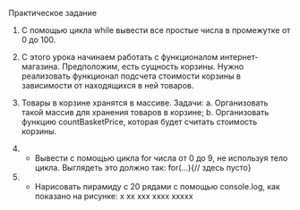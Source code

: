 Практическое задание

1. С помощью цикла while вывести все простые числа в промежутке от 0 до 100.

2. С этого урока начинаем работать с функционалом интернет-магазина. Предположим, есть
сущность корзины. Нужно реализовать функционал подсчета стоимости корзины в
зависимости от находящихся в ней товаров.

3. Товары в корзине хранятся в массиве. Задачи:
a. Организовать такой массив для хранения товаров в корзине;
b. Организовать функцию countBasketPrice, которая будет считать стоимость корзины.

4. * Вывести с помощью цикла for числа от 0 до 9, не используя тело цикла. Выглядеть это
должно так:
for(...){// здесь пусто}

5. * Нарисовать пирамиду с 20 рядами с помощью console.log, как показано на рисунке:
x
xx
xxx
xxxx
xxxxx




